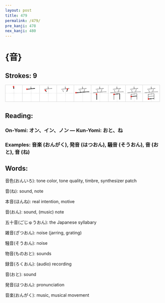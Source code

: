```yaml
---
layout: post
title: 479
permalink: /479/
pre_kanji: 478
nex_kanji: 480
---
```


# {音}

## Strokes: 9

<div class="stroke"><img src="../images/E99FB3.png" /></div>

## Reading:

### On-Yomi: オン、イン、ノン &mdash; Kun-Yomi: おと、ね

### Examples: 音楽 (おんがく), 発音 (はつおん), 騒音 (そうおん), 音 (おと), 音 (ね)

## Words:

音色(おんいろ): tone color, tone quality, timbre, synthesizer patch

音(ね): sound, note

本音(ほんね): real intention, motive

音(おん): sound, (music) note

五十音(ごじゅうおん): the Japanese syllabary

雑音(ざつおん): noise (jarring, grating)

騒音(そうおん): noise

物音(ものおと): sounds

録音(ろくおん): (audio) recording

音(おと): sound

発音(はつおん): pronunciation

音楽(おんがく): music, musical movement
